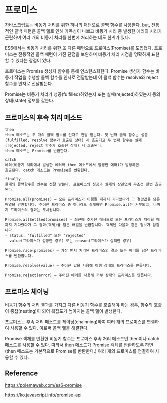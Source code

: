 # 프로미스

자바스크립트는 비동기 처리를 위한 하나의 패턴으로 콜백 함수를 사용한다. but, 전통적인 콜백 패턴은 콜백 헬로 인해 가독성이 나쁘고 비동기 처리 중 발생한 에러의 처리가 곤란하며 여러 개의 비동기 처리를 한번에 처리하는 데도 한계가 있다.

ES6에서는 비동기 처리를 위한 또 다른 패턴으로 프로미스(Promise)를 도입했다. 프로미스는 전통적인 콜백 패턴이 가진 단점을 보완하며 비동기 처리 시점을 명확하게 표현할 수 있다는 장점이 있다.

프로미스는 Promise 생성자 함수를 통해 인스턴스화한다. Promise 생성자 함수는 비동기 작업을 수행할 콜백 함수를 인자로 전달받는데 이 콜백 함수는 resolve와 reject 함수를 인자로 전달받는다.

Promise는 비동기 처리가 성공(fulfilled)하였는지 또는 실패(rejected)하였는지 등의 상태(state) 정보를 갖는다.

## 프로미스의 후속 처리 메소드

```
then
then 메소드는 두 개의 콜백 함수를 인자로 전달 받는다. 첫 번째 콜백 함수는 성공(fulfilled, resolve 함수가 호출된 상태) 시 호출되고 두 번째 함수는 실패(rejected, reject 함수가 호출된 상태) 시 호출된다.
then 메소드는 Promise를 반환한다.
```

```
catch
예외(비동기 처리에서 발생한 에러와 then 메소드에서 발생한 에러)가 발생하면
호출된다. catch 메소드는 Promise를 반환한다.
```

```
finally
한개의 콜백함수를 인수로 전달 받는다. 프로미스의 성공과 실패와 상관없이 무조건 한번 호출된다.
```

```
Promise.all(promises) – 모든 프라미스가 이행될 때까지 기다렸다가 그 결괏값을 담은 배열을 반환합니다. 주어진 프라미스 중 하나라도 실패하면 Promise.all는 거부되고, 나머지 프라미스의 결과는 무시됩니다.
```

```
Promise.allSettled(promises) – 최근에 추가된 메서드로 모든 프라미스가 처리될 때까지 기다렸다가 그 결과(객체)를 담은 배열을 반환합니다. 객체엔 다음과 같은 정보가 담깁니다.
- status: "fulfilled" 또는 "rejected"
- value(프라미스가 성공한 경우) 또는 reason(프라미스가 실패한 경우)
```

```
Promise.race(promises) – 가장 먼저 처리된 프라미스의 결과 또는 에러를 담은 프라미스를 반환합니다.
```

```
Promise.resolve(value) – 주어진 값을 사용해 이행 상태의 프라미스를 만듭니다.
```

```
Promise.reject(error) – 주어진 에러를 사용해 거부 상태의 프라미스를 만듭니다.
```

## 프로미스 체이닝

비동기 함수의 처리 결과를 가지고 다른 비동기 함수를 호출해야 하는 경우, 함수의 호출이 중첩(nesting)이 되어 복잡도가 높아지는 콜백 헬이 발생한다.

프로미스는 후속 처리 메소드를 체이닝(chainning)하여 여러 개의 프로미스를 연결하여 사용할 수 있다. 이로써 콜백 헬을 해결한다.

Promise 객체를 반환한 비동기 함수는 프로미스 후속 처리 메소드인 then이나 catch 메소드를 사용할 수 있다. 따라서 then 메소드가 Promise 객체를 반환하도록 하면(then 메소드는 기본적으로 Promise를 반환한다.) 여러 개의 프로미스를 연결하여 사용할 수 있다.

## Reference

https://poiemaweb.com/es6-promise

https://ko.javascript.info/promise-api
